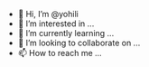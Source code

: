 - 👋 Hi, I’m @yohili
- 👀 I’m interested in ...
- 🌱 I’m currently learning ...
- 💞️ I’m looking to collaborate on ...
- 📫 How to reach me ...

<!---
yohili/yohili is a ✨ special ✨ repository because its `README.md` (this file) appears on your GitHub profile.
You can click the Preview link to take a look at your changes.
--->
